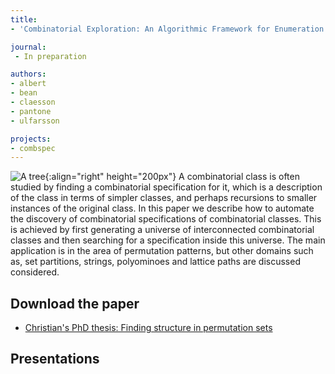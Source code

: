 ```yaml
---
title:
- 'Combinatorial Exploration: An Algorithmic Framework for Enumeration'

journal:
 - In preparation

authors: 
- albert
- bean
- claesson
- pantone
- ulfarsson

projects:
- combspec
---
```

![A tree]({{site.baseurl}}/assets/img/combspec.png){:align="right" height="200px"}
A combinatorial class is often studied by finding a combinatorial specification
for it, which is a description of the class in terms of simpler classes, and
perhaps recursions to smaller instances of the original class.
In this paper we describe how to automate the discovery of combinatorial specifications
of combinatorial classes. This is achieved by first generating a universe of
interconnected combinatorial classes and then searching for a specification
inside this universe. The main application is in the area of permutation
patterns, but other domains such as, set partitions, strings, polyominoes and
lattice paths are discussed considered.
<!-- The paragraph above is ad adaptation of the abstract. 2019-2-21 -->

## Download the paper
<!-- - [{{ page.journal }}](https://cs.uwaterloo.ca/journals/JIS/VOL20/Bean/bean2.html) -->
<!-- - [arXiv](https://arxiv.org/abs/1802.08672) -->
- [Christian's PhD thesis: Finding structure in permutation sets](http://hdl.handle.net/1946/31663)

## Presentations